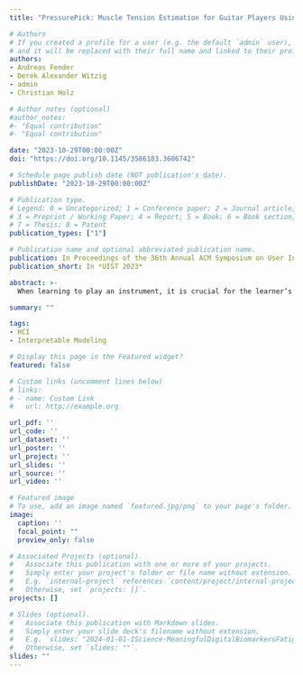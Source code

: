 ```yaml
---
title: "PressurePick: Muscle Tension Estimation for Guitar Players Using Unobtrusive Pressure Sensing"

# Authors
# If you created a profile for a user (e.g. the default `admin` user), write the username (folder name) here 
# and it will be replaced with their full name and linked to their profile.
authors:
- Andreas Fender
- Derek Alexander Witzig
- admin
- Christian Holz

# Author notes (optional)
#author_notes:
#- "Equal contribution"
#- "Equal contribution"

date: "2023-10-29T00:00:00Z"
doi: "https://doi.org/10.1145/3586183.3606742"

# Schedule page publish date (NOT publication's date).
publishDate: "2023-10-29T00:00:00Z"

# Publication type.
# Legend: 0 = Uncategorized; 1 = Conference paper; 2 = Journal article;
# 3 = Preprint / Working Paper; 4 = Report; 5 = Book; 6 = Book section;
# 7 = Thesis; 8 = Patent
publication_types: ["1"]

# Publication name and optional abbreviated publication name.
publication: In Proceedings of the 36th Annual ACM Symposium on User Interface Software and Technology
publication_short: In *UIST 2023*

abstract: >-
  When learning to play an instrument, it is crucial for the learner’s muscles to be in a relaxed state when practicing. Identifying, which parts of a song lead to increased muscle tension requires self-awareness during an already cognitively demanding task. In this work, we investigate unobtrusive pressure sensing for estimating muscle tension while practicing songs with the guitar. First, we collected data from twelve guitarists. Our apparatus consisted of three pressure sensors (one on each side of the guitar pick and one on the guitar neck) to determine the sensor that is most suitable for automatically estimating muscle tension. Second, we extracted features from the pressure time series that are indicative of muscle tension. Third, we present the hardware and software design of our PressurePick prototype, which is directly informed by the data collection and subsequent analysis.

summary: ""

tags:
- HCI
- Interpretable Modeling

# Display this page in the Featured widget?
featured: false

# Custom links (uncomment lines below)
# links:
# - name: Custom Link
#   url: http://example.org

url_pdf: ''
url_code: ''
url_dataset: ''
url_poster: ''
url_project: ''
url_slides: ''
url_source: ''
url_video: ''

# Featured image
# To use, add an image named `featured.jpg/png` to your page's folder. 
image:
  caption: ''
  focal_point: ""
  preview_only: false

# Associated Projects (optional).
#   Associate this publication with one or more of your projects.
#   Simply enter your project's folder or file name without extension.
#   E.g. `internal-project` references `content/project/internal-project/index.md`.
#   Otherwise, set `projects: []`.
projects: []

# Slides (optional).
#   Associate this publication with Markdown slides.
#   Simply enter your slide deck's filename without extension.
#   E.g. `slides: "2024-01-01-IScience-MeaningfulDigitalBiomarkersFatigue"` references `content/slides/2024-01-01-IScience-MeaningfulDigitalBiomarkersFatigue/index.md`.
#   Otherwise, set `slides: ""`.
slides: ""
---
```

